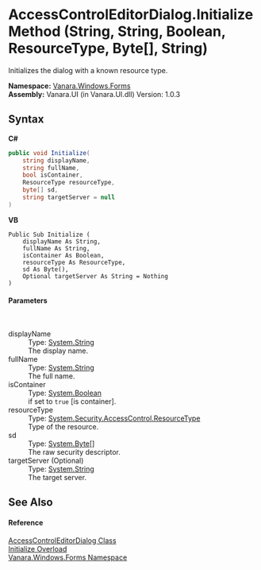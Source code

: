 # AccessControlEditorDialog.Initialize Method (String, String, Boolean, ResourceType, Byte[], String)
 

Initializes the dialog with a known resource type.

**Namespace:**&nbsp;<a href="c580cf52-4028-70db-28d0-f9b1abc03861">Vanara.Windows.Forms</a><br />**Assembly:**&nbsp;Vanara.UI (in Vanara.UI.dll) Version: 1.0.3

## Syntax

**C#**<br />
``` C#
public void Initialize(
	string displayName,
	string fullName,
	bool isContainer,
	ResourceType resourceType,
	byte[] sd,
	string targetServer = null
)
```

**VB**<br />
``` VB
Public Sub Initialize ( 
	displayName As String,
	fullName As String,
	isContainer As Boolean,
	resourceType As ResourceType,
	sd As Byte(),
	Optional targetServer As String = Nothing
)
```


#### Parameters
&nbsp;<dl><dt>displayName</dt><dd>Type: <a href="http://msdn2.microsoft.com/en-us/library/s1wwdcbf" target="_blank">System.String</a><br />The display name.</dd><dt>fullName</dt><dd>Type: <a href="http://msdn2.microsoft.com/en-us/library/s1wwdcbf" target="_blank">System.String</a><br />The full name.</dd><dt>isContainer</dt><dd>Type: <a href="http://msdn2.microsoft.com/en-us/library/a28wyd50" target="_blank">System.Boolean</a><br />if set to `true` [is container].</dd><dt>resourceType</dt><dd>Type: <a href="http://msdn2.microsoft.com/en-us/library/3hbb3b03" target="_blank">System.Security.AccessControl.ResourceType</a><br />Type of the resource.</dd><dt>sd</dt><dd>Type: <a href="http://msdn2.microsoft.com/en-us/library/yyb1w04y" target="_blank">System.Byte</a>[]<br />The raw security descriptor.</dd><dt>targetServer (Optional)</dt><dd>Type: <a href="http://msdn2.microsoft.com/en-us/library/s1wwdcbf" target="_blank">System.String</a><br />The target server.</dd></dl>

## See Also


#### Reference
<a href="050b03d3-dac8-f9da-5561-d0b211f945f0">AccessControlEditorDialog Class</a><br /><a href="24d76d23-bdb1-a82a-49e8-06fcc80a0615">Initialize Overload</a><br /><a href="c580cf52-4028-70db-28d0-f9b1abc03861">Vanara.Windows.Forms Namespace</a><br />